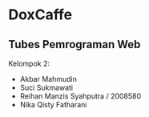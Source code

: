# DoxCaffe

## Tubes Pemrograman Web

Kelompok 2:
- Akbar Mahmudin
- Suci Sukmawati
- Reihan Manzis Syahputra / 2008580
- Nika Qisty Fatharani
